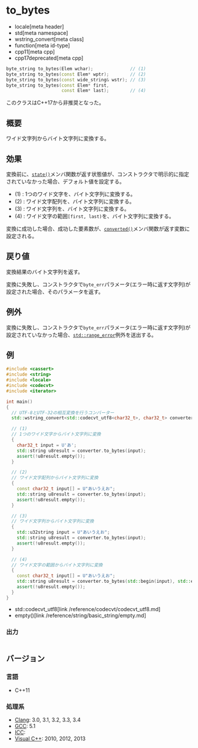 # to_bytes
* locale[meta header]
* std[meta namespace]
* wstring_convert[meta class]
* function[meta id-type]
* cpp11[meta cpp]
* cpp17deprecated[meta cpp]

```cpp
byte_string to_bytes(Elem wchar);              // (1)
byte_string to_bytes(const Elem* wptr);        // (2)
byte_string to_bytes(const wide_string& wstr); // (3)
byte_string to_bytes(const Elem* first,
                     const Elem* last);        // (4)
```

このクラスはC++17から非推奨となった。

## 概要
ワイド文字列からバイト文字列に変換する。


## 効果
変換前に、[`state()`](state.md)メンバ関数が返す状態値が、コンストラクタで明示的に指定されていなかった場合、デフォルト値を設定する。

- (1) : 1つのワイド文字を、バイト文字列に変換する。
- (2) : ワイド文字配列を、バイト文字列に変換する。
- (3) : ワイド文字列を、バイト文字列に変換する。
- (4) : ワイド文字の範囲`[first, last)`を、バイト文字列に変換する。

変換に成功した場合、成功した要素数が、[`converted()`](converted.md)メンバ関数が返す変数に設定される。



## 戻り値
変換結果のバイト文字列を返す。

変換に失敗し、コンストラクタで`byte_err`パラメータ(エラー時に返す文字列)が設定された場合、そのパラメータを返す。


## 例外
変換に失敗し、コンストラクタで`byte_err`パラメータ(エラー時に返す文字列)が設定されていなかった場合、[`std::range_error`](/reference/stdexcept.md)例外を送出する。


## 例
```cpp example
#include <cassert>
#include <string>
#include <locale>
#include <codecvt>
#include <iterator>

int main()
{
  // UTF-8とUTF-32の相互変換を行うコンバーター
  std::wstring_convert<std::codecvt_utf8<char32_t>, char32_t> converter;

  // (1)
  // 1つのワイド文字からバイト文字列に変換
  {
    char32_t input = U'あ';
    std::string u8result = converter.to_bytes(input);
    assert(!u8result.empty());
  }

  // (2)
  // ワイド文字配列からバイト文字列に変換
  {
    const char32_t input[] = U"あいうえお";
    std::string u8result = converter.to_bytes(input);
    assert(!u8result.empty());
  }

  // (3)
  // ワイド文字列からバイト文字列に変換
  {
    std::u32string input = U"あいうえお";
    std::string u8result = converter.to_bytes(input);
    assert(!u8result.empty());
  }

  // (4)
  // ワイド文字の範囲からバイト文字列に変換
  {
    const char32_t input[] = U"あいうえお";
    std::string u8result = converter.to_bytes(std::begin(input), std::end(input) - 1);
    assert(!u8result.empty());
  }
}
```
* std::codecvt_utf8[link /reference/codecvt/codecvt_utf8.md]
* empty()[link /reference/string/basic_string/empty.md]

### 出力
```
```


## バージョン
### 言語
- C++11

### 処理系
- [Clang](/implementation.md#clang): 3.0, 3.1, 3.2, 3.3, 3.4
- [GCC](/implementation.md#gcc): 5.1
- [ICC](/implementation.md#icc):
- [Visual C++](/implementation.md#visual_cpp): 2010, 2012, 2013


